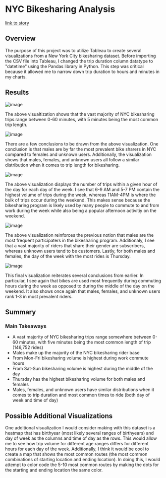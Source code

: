 # NYC Bikesharing Analysis
[link to story](https://public.tableau.com/shared/WD5QNH3YZ?:display_count=n&:origin=viz_share_link)
## Overview
The purpose of this project was to utilize Tableau to create several visualizations from a New York City bikesharing dataset. Before importing the CSV file into Tableau, I changed the trip duration column datatype to "datetime" using the Pandas library in Python. This step was critical because it allowed me to narrow down trip duration to hours and minutes in my charts.

## Results
![image](https://user-images.githubusercontent.com/95651156/162646521-2ef412dc-d000-40a9-81b5-60a2c537e22a.png)

The above visualtization shows that the vast majority of NYC bikesharing trips range between 0-60 minutes, with 5 minutes being the most common trip length.

![image](https://user-images.githubusercontent.com/95651156/162646772-813637c6-6890-4460-ab18-b20d5f2a7e63.png)

There are a few conclusions to be drawn from the above visualization. One conclusion is that males are by far the most prevalent bike sharers in NYC compared to females and unknown users. Additionally, the visualization shows that males, females, and unknown users all follow a similar distribution when it comes to trip length for bikesharing. 

![image](https://user-images.githubusercontent.com/95651156/162647025-04220bcb-f845-401c-a66f-3946bc620e68.png)

The above visualization displays the number of trips within a given hour of the day for each day of the week. I see that 6-9 AM and 5-7 PM contain the highest volume of trips during the week, whereas 11AM-4PM is where the bulk of trips occur during the weekend. This makes sense because the bikesharing program is likely used by many people to commute to and from work during the week while also being a popular afternoon activitiy on the weekend.

![image](https://user-images.githubusercontent.com/95651156/162647377-98008a75-b2a5-4953-a9e3-9ad5e871f1a1.png)


The above visualization reinforces the previous notion that males are the most frequent participaters in the bikesharing program. Additionaly, I see that a vast majority of riders that share their gender are subscribers, whereas unknown users tend to be customers. Lastly, for both males and females, the day of the week with the most rides is Thursday. 

![image](https://user-images.githubusercontent.com/95651156/162648007-fce47ecf-dba8-4d26-b497-531569c7d9d5.png)

This final visualization reiterates several conclusions from earlier. In particular, I see again that bikes are used most frequently during commuting hours during the week as opposed to during the middle of the day on the weekend. It also shows once again that males, females, and unknown users rank 1-3 in most prevalent riders.

## Summary

### Main Takeaways

* A vast majority of NYC bikesharing trips range somewhere between 0-60 minutes, with five minutes being the most common length of trip (146,752 rides)
*  Males make up the majority of the NYC bikesharing rider base
*  From Mon-Fri bikesharing volume is highest during work commute hours
*  From Sat-Sun bikesharing volume is highest during the middle of the day
* Thursday has the highest bikesharing volume for both males and females
*  Males, females, and unknown users have similar distributions when it comes to trip duration and most common times to ride (both day of week and time of day)

## Possible Additional Visualizations

One additional visualization I would consider making with this dataset is a heatmap that has birthyear (most likely several ranges of birthyears) and day of week as the columns and time of day as the rows. This would allow me to see how trip volume for different age ranges differs for different hours for each day of the week. Additionally, I think it would be cool to create a map that shows the most common routes (the most common combinations of starting location and ending location). In doing this, I would attempt to color code the 5-10 most common routes by making the dots for the starting and ending location the same color.

